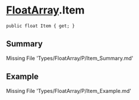 # [FloatArray](Types/FloatArray.md).Item
`public float Item { get; }`
## Summary
Missing File 'Types/FloatArray/P/Item_Summary.md'
## Example
Missing File 'Types/FloatArray/P/Item_Example.md'
